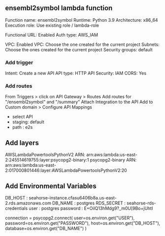 ## ensembl2symbol lambda function
Function name: ensembl2symbol
Runtime: Python 3.9
Architecture: x86_64
Execution role: Use existing role / lambda-role

Functional URL: Enabled
Auth type: AWS_IAM

VPC: Enabled
VPC: Choose the one created for the current project
Subnets: Choose the ones created for the current project
Security groups: default

### Add trigger
Intent: Create a new API
API type: HTTP API
Security: IAM
CORS: Yes

### Add routes
From Triggers > click on API Gateway > Routes
Add routes for "/ensembl2symbol" and "/summary"
Attach Integration to the API
Add to Custom domain > Configure API Mappings
- select API
- staging: default
- path : e2s

## Add layers
AWSLambdaPowertoolsPythonV2 ARN: arn:aws:lambda:us-east-2:245514619755:layer:psycopg2-binary:1
psycopg2-binary ARN: arn:aws:lambda:us-east-2:017000801446:layer:AWSLambdaPowertoolsPythonV2:20

## Add Environmental Variables
DB_HOST : seahorse-instance.cfasu6406b8a.us-east-2.rds.amazonaws.com
DB_NAME : postgres
RDS_SECRET : seahorse-rds-credentials
user : postgres
password : E+OilQ13hMdg9?_m0U[9Bo+jUhtI

connection = psycopg2.connect(
    user=os.environ.get("USER"),
    password=os.environ.get("PASSWORD"),
    host=os.environ.get("DB_HOST"), 
    database=os.environ.get("DB_NAME")
)